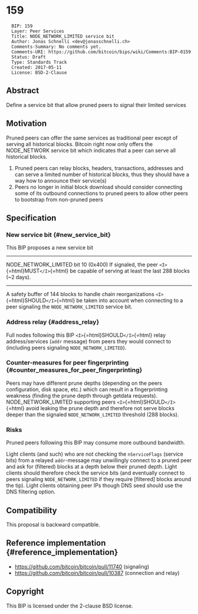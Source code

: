# 159

      BIP: 159
      Layer: Peer Services
      Title: NODE_NETWORK_LIMITED service bit
      Author: Jonas Schnelli <dev@jonasschnelli.ch>
      Comments-Summary: No comments yet.
      Comments-URI: https://github.com/bitcoin/bips/wiki/Comments:BIP-0159
      Status: Draft
      Type: Standards Track
      Created: 2017-05-11
      License: BSD-2-Clause

## Abstract

Define a service bit that allow pruned peers to signal their limited
services

## Motivation

Pruned peers can offer the same services as traditional peer except of
serving all historical blocks. Bitcoin right now only offers the
NODE_NETWORK service bit which indicates that a peer can serve all
historical blocks.

1.  Pruned peers can relay blocks, headers, transactions, addresses and
    can serve a limited number of historical blocks, thus they should
    have a way how to announce their service(s)
2.  Peers no longer in initial block download should consider connecting
    some of its outbound connections to pruned peers to allow other
    peers to bootstrap from non-pruned peers

## Specification

### New service bit {#new_service_bit}

This BIP proposes a new service bit

  ---------------------- ---------------- --------------------------------------------------------------------------------------------------------------------
  NODE_NETWORK_LIMITED   bit 10 (0x400)   If signaled, the peer `<I>`{=html}MUST`</I>`{=html} be capable of serving at least the last 288 blocks (\~2 days).
  ---------------------- ---------------- --------------------------------------------------------------------------------------------------------------------

A safety buffer of 144 blocks to handle chain reorganizations
`<I>`{=html}SHOULD`</I>`{=html} be taken into account when connecting to
a peer signaling the `NODE_NETWORK_LIMITED` service bit.

### Address relay {#address_relay}

Full nodes following this BIP `<I>`{=html}SHOULD`</I>`{=html} relay
address/services (`addr` message) from peers they would connect to
(including peers signaling `NODE_NETWORK_LIMITED`).

### Counter-measures for peer fingerprinting {#counter_measures_for_peer_fingerprinting}

Peers may have different prune depths (depending on the peers
configuration, disk space, etc.) which can result in a fingerprinting
weakness (finding the prune depth through getdata requests).
NODE_NETWORK_LIMITED supporting peers `<I>`{=html}SHOULD`</I>`{=html}
avoid leaking the prune depth and therefore not serve blocks deeper than
the signaled `NODE_NETWORK_LIMITED` threshold (288 blocks).

### Risks

Pruned peers following this BIP may consume more outbound bandwidth.

Light clients (and such) who are not checking the `nServiceFlags`
(service bits) from a relayed `addr`-message may unwillingly connect to
a pruned peer and ask for (filtered) blocks at a depth below their
pruned depth. Light clients should therefore check the service bits (and
eventually connect to peers signaling `NODE_NETWORK_LIMITED` if they
require \[filtered\] blocks around the tip). Light clients obtaining
peer IPs though DNS seed should use the DNS filtering option.

## Compatibility

This proposal is backward compatible.

## Reference implementation {#reference_implementation}

-   <https://github.com/bitcoin/bitcoin/pull/11740> (signaling)
-   <https://github.com/bitcoin/bitcoin/pull/10387> (connection and
    relay)

## Copyright

This BIP is licensed under the 2-clause BSD license.
